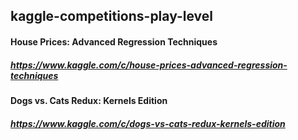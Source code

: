 ## kaggle-competitions-play-level


#### House Prices: Advanced Regression Techniques
##### https://www.kaggle.com/c/house-prices-advanced-regression-techniques

#### Dogs vs. Cats Redux: Kernels Edition
##### https://www.kaggle.com/c/dogs-vs-cats-redux-kernels-edition
